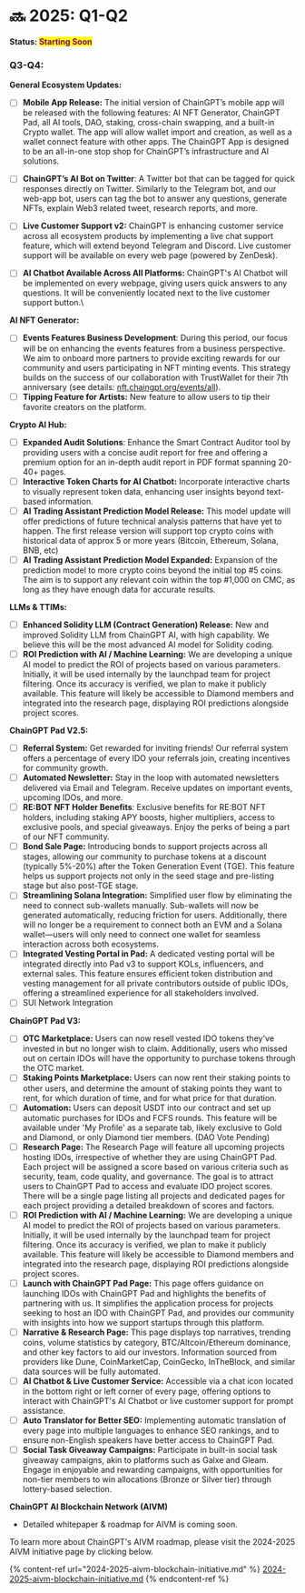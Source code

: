 # 🔜 2025: Q1-Q2

**Status:&#x20;**<mark style="color:purple;">**Starting Soon**</mark>



### **Q3-Q4:**

**General Ecosystem Updates:**

* [ ] **Mobile App Release:** The initial version of ChainGPT’s mobile app will be released with the following features: AI NFT Generator, ChainGPT Pad, all AI tools, DAO, staking, cross-chain swapping, and a built-in Crypto wallet. The app will allow wallet import and creation, as well as a wallet connect feature with other apps. The ChainGPT App is designed to be an all-in-one stop shop for ChainGPT’s infrastructure and AI solutions.&#x20;
* [ ] **ChainGPT’s AI Bot on Twitter**: A Twitter bot that can be tagged for quick responses directly on Twitter. Similarly to the Telegram bot, and our web-app bot, users can tag the bot to answer any questions, generate NFTs, explain Web3 related tweet, research reports, and more.
* [ ] **Live Customer Support v2:** ChainGPT is enhancing customer service across all ecosystem products by implementing a live chat support feature, which will extend beyond Telegram and Discord. Live customer support will be available on every web page (powered by ZenDesk).
* [ ] **AI Chatbot Available Across All Platforms:** ChainGPT's AI Chatbot will be implemented on every webpage, giving users quick answers to any questions. It will be conveniently located next to the live customer support button.\


**AI NFT Generator:**

* [ ] **Events Features Business Development**: During this period, our focus will be on enhancing the events features from a business perspective. We aim to onboard more partners to provide exciting rewards for our community and users participating in NFT minting events. This strategy builds on the success of our collaboration with TrustWallet for their 7th anniversary (see details: [nft.chaingpt.org/events/all](https://nft.chaingpt.org/events/all)).
* [ ] **Tipping Feature for Artists:** New feature to allow users to tip their favorite creators on the platform.

**Crypto AI Hub:**

* [ ] **Expanded Audit Solutions**: Enhance the Smart Contract Auditor tool by providing users with a concise audit report for free and offering a premium option for an in-depth audit report in PDF format spanning 20-40+ pages.
* [ ] **Interactive Token Charts for AI Chatbot:** Incorporate interactive charts to visually represent token data, enhancing user insights beyond text-based information.
* [ ] **AI Trading Assistant Prediction Model Release:** This model update will offer predictions of future technical analysis patterns that have yet to happen. The first release version will support top crypto coins with historical data of approx 5 or more years (Bitcoin, Ethereum, Solana, BNB, etc)
* [ ] **AI Trading Assistant Prediction Model Expanded:** Expansion of the prediction model to more crypto coins beyond the initial top #5 coins. The aim is to support any relevant coin within the top #1,000 on CMC, as long as they have enough data for accurate results.

**LLMs & TTIMs:**

* [ ] **Enhanced Solidity LLM (Contract Generation) Release:** New and improved Solidity LLM from ChainGPT AI, with high capability. We believe this will be the most advanced AI model for Solidity coding.
* [ ] **ROI Prediction with AI / Machine Learning:** We are developing a unique AI model to predict the ROI of projects based on various parameters. Initially, it will be used internally by the launchpad team for project filtering. Once its accuracy is verified, we plan to make it publicly available. This feature will likely be accessible to Diamond members and integrated into the research page, displaying ROI predictions alongside project scores.

**ChainGPT Pad V2.5:**

* [ ] **Referral System:** Get rewarded for inviting friends! Our referral system offers a percentage of every IDO your referrals join, creating incentives for community growth.
* [ ] **Automated Newsletter:** Stay in the loop with automated newsletters delivered via Email and Telegram. Receive updates on important events, upcoming IDOs, and more.
* [ ] **RE:BOT NFT Holder Benefits**: Exclusive benefits for RE:BOT NFT holders, including staking APY boosts, higher multipliers, access to exclusive pools, and special giveaways. Enjoy the perks of being a part of our NFT community.&#x20;
* [ ] **Bond Sale Page:** Introducing bonds to support projects across all stages, allowing our community to purchase tokens at a discount (typically 5%-20%) after the Token Generation Event (TGE). This feature helps us support projects not only in the seed stage and pre-listing stage but also post-TGE stage.
* [ ] **Streamlining Solana Integration:** Simplified user flow by eliminating the need to connect sub-wallets manually. Sub-wallets will now be generated automatically, reducing friction for users. Additionally, there will no longer be a requirement to connect both an EVM and a Solana wallet—users will only need to connect one wallet for seamless interaction across both ecosystems.
* [ ] **Integrated Vesting Portal in Pad:** A dedicated vesting portal will be integrated directly into Pad v3 to support KOLs, influencers, and external sales. This feature ensures efficient token distribution and vesting management for all private contributors outside of public IDOs, offering a streamlined experience for all stakeholders involved.
* [ ] SUI Network Integration

**ChainGPT Pad V3:**

* [ ] **OTC Marketplace:** Users can now resell vested IDO tokens they've invested in but no longer wish to claim. Additionally, users who missed out on certain IDOs will have the opportunity to purchase tokens through the OTC market.
* [ ] **Staking Points Marketplace:** Users can now rent their staking points to other users, and determine the amount of staking points they want to rent, for which duration of time, and for what price for that duration.
* [ ] **Automation:** Users can deposit USDT into our contract and set up automatic purchases for IDOs and FCFS rounds. This feature will be available under 'My Profile' as a separate tab, likely exclusive to Gold and Diamond, or only Diamond tier members. (DAO Vote Pending)
* [ ] **Research Page:** The Research Page will feature all upcoming projects hosting IDOs, irrespective of whether they are using ChainGPT Pad. Each project will be assigned a score based on various criteria such as security, team, code quality, and governance. The goal is to attract users to ChainGPT Pad to access and evaluate IDO project scores. There will be a single page listing all projects and dedicated pages for each project providing a detailed breakdown of scores and factors.
* [ ] **ROI Prediction with AI / Machine Learning:** We are developing a unique AI model to predict the ROI of projects based on various parameters. Initially, it will be used internally by the launchpad team for project filtering. Once its accuracy is verified, we plan to make it publicly available. This feature will likely be accessible to Diamond members and integrated into the research page, displaying ROI predictions alongside project scores.
* [ ] **Launch with ChainGPT Pad Page:** This page offers guidance on launching IDOs with ChainGPT Pad and highlights the benefits of partnering with us. It simplifies the application process for projects seeking to host an IDO with ChainGPT Pad, and provides our community with insights into how we support startups through this platform.
* [ ] **Narrative & Research Page:** This page displays top narratives, trending coins, volume statistics by category, BTC/Altcoin/Ethereum dominance, and other key factors to aid our investors. Information sourced from providers like Dune, CoinMarketCap, CoinGecko, InTheBlock, and similar data sources will be fully automated.
* [ ] **AI Chatbot & Live Customer Service:** Accessible via a chat icon located in the bottom right or left corner of every page, offering options to interact with ChainGPT's AI Chatbot or live customer support for prompt assistance.
* [ ] **Auto Translator for Better SEO:** Implementing automatic translation of every page into multiple languages to enhance SEO rankings, and to ensure non-English speakers have better access to ChainGPT Pad.
* [ ] **Social Task Giveaway Campaigns:** Participate in built-in social task giveaway campaigns, akin to platforms such as Galxe and Gleam. Engage in enjoyable and rewarding campaigns, with opportunities for non-tier members to win allocations (Bronze or Silver tier) through lottery-based selection.

**ChainGPT AI Blockchain Network (AIVM)**

* Detailed whitepaper & roadmap for AIVM is coming soon.&#x20;

To learn more about ChainGPT's AIVM roadmap, please visit the 2024-2025 AIVM initiative page by clicking below.

{% content-ref url="2024-2025-aivm-blockchain-initiative.md" %}
[2024-2025-aivm-blockchain-initiative.md](2024-2025-aivm-blockchain-initiative.md)
{% endcontent-ref %}
